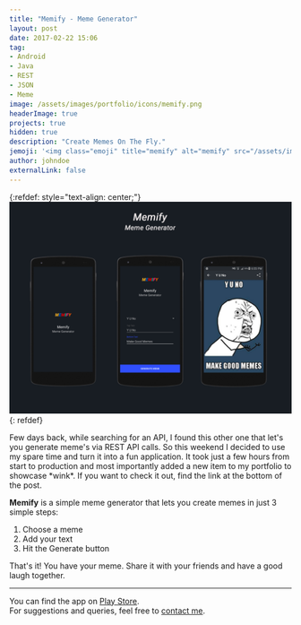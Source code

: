 ```yaml
---
title: "Memify - Meme Generator"
layout: post
date: 2017-02-22 15:06
tag: 
- Android
- Java
- REST
- JSON
- Meme
image: /assets/images/portfolio/icons/memify.png
headerImage: true
projects: true
hidden: true
description: "Create Memes On The Fly."
jemoji: '<img class="emoji" title="memify" alt="memify" src="/assets/images/portfolio/icons/memify.png" height="20" width="20" align="absmiddle">'
author: johndoe
externalLink: false
---
```


{:refdef: style="text-align: center;"}
![Screenshot](/assets/images/portfolio/memify.png)
{: refdef}

Few days back, while searching for an API, I found this other one that let's you generate meme's via REST API calls. So this weekend I decided to use my spare time and turn it into a fun application. It took just a few hours from start to production and most importantly added a new item to my portfolio to showcase \*wink\*. If you want to check it out, find the link at the bottom of the post.

**Memify** is a simple meme generator that lets you create memes in just 3 simple steps:

1. Choose a meme
2. Add your text
3. Hit the Generate button

That's it! You have your meme. Share it with your friends and have a good laugh together.

---

You can find the app on [Play Store](https://play.google.com/store/apps/details?id=com.zuhaibahmad.memify_meemgenerator).<br />
For suggestions and queries, feel free to [contact me](http://linkedin.com/in/xuhaibahmad).
